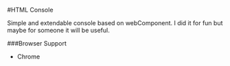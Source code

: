 #HTML Console

Simple and extendable console based on webComponent.
I did it for fun but maybe for someone it will be useful.

###Browser Support
* Chrome
